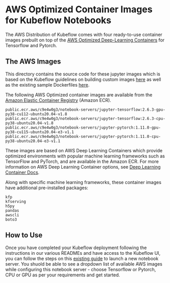 # AWS Optimized Container Images for Kubeflow Notebooks

The AWS Distribution of Kubeflow comes with four ready-to-use container images prebuilt on top of the [AWS Optimized Deep-Learning Containers](https://aws.amazon.com/machine-learning/containers/) for Tensorflow and Pytorch. 

## The AWS Images
This directory contains the source code for these jupyter images which is based on the Kubeflow guidelines on building custom images [here](https://v1-4-branch.kubeflow.org/docs/components/notebooks/custom-notebook/) as well as the existing sample Dockerfiles [here](https://github.com/kubeflow/kubeflow/tree/v1.5.0/components/example-notebook-servers). 

The following AWS Optimized container images are available from the [Amazon Elastic Container Registry](https://gallery.ecr.aws/c9e4w0g3/) (Amazon ECR).
```
public.ecr.aws/c9e4w0g3/notebook-servers/jupyter-tensorflow:2.6.3-gpu-py38-cu112-ubuntu20.04-v1.8
public.ecr.aws/c9e4w0g3/notebook-servers/jupyter-tensorflow:2.6.3-cpu-py38-ubuntu20.04-v1.8
public.ecr.aws/c9e4w0g3/notebook-servers/jupyter-pytorch:1.11.0-gpu-py38-cu115-ubuntu20.04-e3-v1.1
public.ecr.aws/c9e4w0g3/notebook-servers/jupyter-pytorch:1.11.0-cpu-py38-ubuntu20.04-e3-v1.1
```
These images are based on AWS Deep Learning Containers which provide optimized environments with popular machine learning frameworks such as TensorFlow and PyTorch, and are available in the Amazon ECR. For more information on AWS Deep Learning Container options, see [Deep Learning Container Docs](https://docs.aws.amazon.com/deep-learning-containers/latest/devguide/what-is-dlc.html).

Along with specific machine learning frameworks, these container images have additional pre-installed packages:
```
kfp
kfserving
h5py
pandas
awscli
boto3
```

## How to Use
Once you have completed your Kubeflow deployment following the instructions in our various READMEs and have access to the Kubeflow UI, you can follow the steps on this [existing guide](https://v1-4-branch.kubeflow.org/docs/components/notebooks/setup/) to launch a new notebook server. You shuold be able to see a dropdown list of available AWS images while configuring this notebook server - choose Tensorflow or Pytorch, CPU or GPU as per your requirements and get started. 


